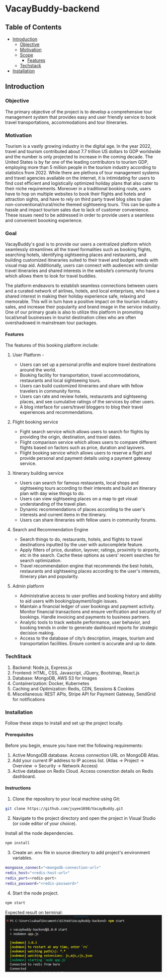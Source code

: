 # VacayBuddy-backend

## Table of Contents

- [Introduction](#introduction)
  - [Objective](#objective)
  - [Motivation](#motivation)
  - [Scope](#scope)
    - [Features](#features)
  - [Techstack](#techstack)
- [Installation](#installation)

## Introduction

### Objective

The primary objective of the project is to develop a comprehensive tour management system that provides easy and user friendly service to book travel transportations, accommodations and tour itineraries. 

### Motivation

Tourism is a vastly growing industry in the digital age. In the year 2022, travel and tourism contributed about 7.7 trillion US dollars to GDP worldwide and the number is only projected to increase in the coming decade. The United States is by far one of the leading contributors to tourism GDP, employing more than 5 million people in the tourism industry according to statistics from 2022. While there are plethora of tour management systems and travel agencies available on the internet, it is intimidating for users to find cost efficient and logistically optimized holiday plans that also cater to their niche requirements. Moreover in a traditional booking route, users have to hop on multiple websites to book their flights and hotels and attraction sights, and have to rely on third party travel blog sites to plan non-conventional/rural/niche themed sightseeing tours. This can be quite a hassle and impact tourism sales due to lack of customer convenience. These issues need to be addressed in order to provide users a seamless and convenient boooking experience. 

### Goal

VacayBuddy's goal is to provide our users a centralized platform which seamlessly streamlines all the travel formalities such as booking flights, searching hotels, identifying sightseeing places and restaurants, and building customized itineraries suited to their travel and budget needs with visual map aid. Additionally, users can connect with audiences with similar travel itineraries and shared interests in the website’s community forums which allows them to look for travel buddies. 

The platform endeavors to establish seamless connections between users and a curated network of airlines, hotels, and local enterprises, who have a shared interest in making their holiday experience safe, relaxing and memorable. This will in turn have a positive impact on the tourism industry sales, and increase their popularity and brand image in the service industry. One of our primary goals is also to utilize this platform in promoting local/small businesses in tourist destination cities who are often overshadowed in mainstream tour packages. 

#### Features

The features of this booking platform include:

1. User Platform - 
    - Users can set up a personal profile and explore travel destinations around the world. 
    - Booking facility for transportation, travel accommodations, restaurants and local sightseeing tours. 
    - Users can build customized itineraries and share with fellow travelers in community forms. 
    - Users can rate and review hotels, restaurants and sightseeing places, and see cumulative ratings of the services by other users.
    - A blog interface for users/travel bloggers to blog their travel experiences and recommendations. 

2. Flight booking service 

    - Fight search service which allows users to search for flights by providing the origin, destination, and travel dates. 
    - Flight comparison service which allows users to compare different flights based on factors such as price, duration and layovers.
    - Flight booking service which allows users to reserve a flight and provide personal and payment details using a payment gateway service. 

3. Itinerary building service
    - Users can search for famous restaurants, local shops and sightseeing tours according to their interests and build an itinerary plan with day wise things to do. 
    - Users can view sightseeing places on a map to get visual understanding of the travel plan. 
    - Dynamic recommendations of places according to the user's interests and current items in the itinerary. 
    - Users can share itineraries with fellow users in community forums.

4. Search and Recommendation Engine

    - Search things to do, restaurants, hotels, and flights to travel destinations inputted by the user with autocomplete feature.
    - Apply filters of price, duration, layover, ratings, proximity to airports, etc in the search.  Cache these options as users’ recent searches for search optimization.
    - Travel recommendation engine  that recommends the best hotels, restaurants and sightseeing places according to the user's interests, itinerary plan and popularity. 

5. Admin platform 

    - Administrative access to user profiles and booking history and ability to aid users with booking/payment/login issues. 
    - Maintain a financial ledger of user bookings and payment activity. Monitor financial transactions and ensure verification and security of bookings. Handle invoicing and payments to business partners.
    - Analytic tools to track website performance, user behavior, and booking trends in order to generate dashboard reports for strategic decision making.
    - Access to the database of city’s description, images, tourism and transportation facilities. Ensure content is accurate and up to date.

### TechStack

1. Backend: Node.js, Express.js
2. Frontend: HTML, CSS, Javascript, JQuery, Bootstrap, React.js
3. Database: MongoDB, AWS S3 for Images
4. Containerization: Docker, Kubernetes
5. Caching and Optimization: Redis, CDN, Sessions & Cookies
6. Miscellaneous: REST APIs, Stripe API for Payment Gateway, SendGrid for notifications


### Installation

Follow these steps to install and set up the project locally.

#### Prerequisites

Before you begin, ensure you have met the following requirements:

1. Active MongoDB database. Access connection URL on MongoDB Atlas.
2. Add your current IP address to IP access list. (Atlas -> Project -> Overview -> Security -> Network Access)
3. Active database on Redis Cloud. Access conenction details on Redis dashboard.


#### Instructions

1. Clone the repository to your local machine using Git:

```bash
git clone https://github.com/juyee1698/VacayBuddy.git
```

2. Navigate to the project directory and open the project in Visual Studio (or code editor of your choice). 

Install all the node dependencies. 
```bash
npm install
```

3. Create an .env file in source directory to add project's environment variables.

```bash
mongoose_connect="<mongodb-connection-url>"
redis_host="<redis-host-url>"
redis_port=<redis-port>
redis_password="<redis-password>"
```

4. Start the node project. 

```bash
npm start
```

Expected result on terminal:
![npm start Expected Result](images/start-terminal-result.png)